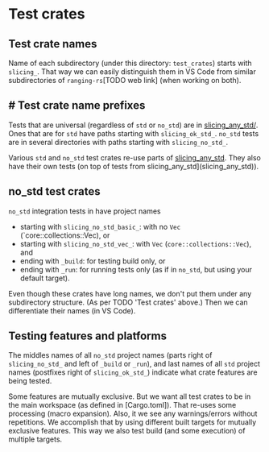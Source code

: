 # Test crates
## Test crate names
Name of each subdirectory (under this directory: `test_crates`) starts with `slicing_`. That way we can easily distinguish them in VS Code from similar subdirectories of `ranging-rs`[TODO web link] (when working on both).

## # Test crate name prefixes
Tests that are universal (regardless of `std` or `no_std`)  are in [slicing_any_std/](slicing_any_std). Ones that are for `std` have paths starting with `slicing_ok_std_`. `no_std` tests are in several directories with paths starting with `slicing_no_std_`.

Various `std` and `no_std` test crates re-use parts of [slicing_any_std](slicing_any_std). They also have their own tests (on top of tests from slicing_any_std](slicing_any_std)).

## no_std test crates
`no_std` integration tests in have project names
- starting with `slicing_no_std_basic_`: with no `Vec` (`core::collections::Vec), or
- starting with `slicing_no_std_vec_`: with `Vec` (`core::collections::Vec`), and
- ending with `_build`: for testing build only, or
- ending with `_run`: for running tests only (as if in `no_std`, but using your default target).

Even though these crates have long names, we don't put them under any subdirectory structure. (As per TODO 'Test crates' above.) Then we can differentiate their names (in VS Code).

## Testing features and platforms
The middles names of all `no_std` project names (parts right of `slicing_no_std_` and left of `_build` or `_run`), and last names of all `std` project names (postfixes right of `slicing_ok_std_`) indicate what crate features are being tested.

Some features are mutually exclusive. But we want all test crates to be in the main workspace (as defined in [Cargo.toml]). That re-uses some processing (macro expansion). Also, it we see any warnings/errors without repetitions. We accomplish that by using different built targets for mutually exclusive features. This way we also test build (and some execution) of multiple targets.

